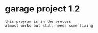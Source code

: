 # garage project 1.2
    this program is in the process 
    almost works but still needs some fixing 
